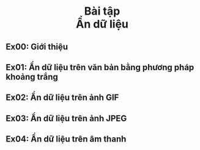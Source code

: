 # <div align="center"> Bài tập <br/> Ẩn dữ liệu </div>
## Ex00: Giới thiệu
## Ex01: Ẩn dữ liệu trên văn bản bằng phương pháp khoảng trắng
## Ex02: Ẩn dữ liệu trên ảnh GIF
## Ex03: Ẩn dữ liệu trên ảnh JPEG
## Ex04: Ẩn dữ liệu trên âm thanh